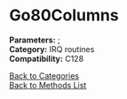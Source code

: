 # Go80Columns

**Parameters:** ;  
**Category:** IRQ routines  
**Compatibility:** C128  


[Back to Categories](../categories/irq_routines.md)  
[Back to Methods List](../../SUMMARY.md)
